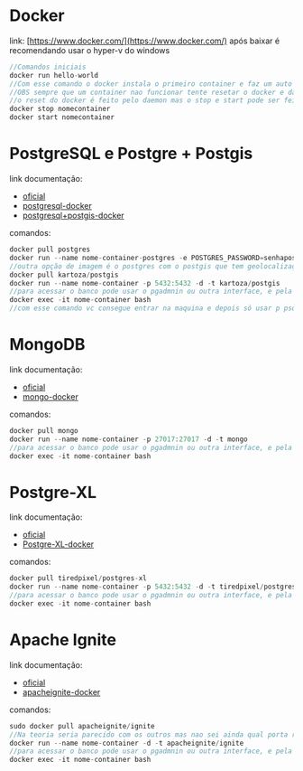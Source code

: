 # Docker
link: [https://www.docker.com/](https://www.docker.com/)
após baixar é recomendando usar o hyper-v do windows
```js
//Comandos iniciais
docker run hello-world
//Com esse comando o docker instala o primeiro container e faz um auto teste
//OBS sempre que um container nao funcionar tente resetar o docker e dar um stop e start no container
//o reset do docker é feito pelo daemon mas o stop e start pode ser feito com esses comandos
docker stop nomecontainer
docker start nomecontainer
```
# PostgreSQL e Postgre + Postgis
link documentação:
- [oficial](https://www.postgresql.org)
- [postgresql-docker](https://hub.docker.com/_/postgres/)
- [postgresql+postgis-docker](https://hub.docker.com/r/kartoza/postgis/)

comandos:
```js
docker pull postgres
docker run --name nome-container-postgres -e POSTGRES_PASSWORD=senhapostgres -e POSTGRES_USER=usuarioPostgres -p 5432:5432 -d -t postgres
//outra opção de imagem é o postgres com o postgis que tem geolocalização mesmo parametros se quiser mudar usuario e sennha por padrao user e senha são docker
docker pull kartoza/postgis
docker run --name nome-container -p 5432:5432 -d -t kartoza/postgis
//para acessar o banco pode usar o pgadmnin ou outra interface, e pela linha de comando docker segue os comandos abaixo
docker exec -it nome-container bash
//com esse comando vc consegue entrar na maquina e depois só usar p psql pra dar os comandos do postgres
```
# MongoDB
link documentação:
- [oficial](https://www.mongodb.com/)
- [mongo-docker](https://hub.docker.com/_/mongo/)

comandos:
```js
docker pull mongo
docker run --name nome-container -p 27017:27017 -d -t mongo
//para acessar o banco pode usar o pgadmnin ou outra interface, e pela linha de comando docker segue os comandos abaixo
docker exec -it nome-container bash
```
# Postgre-XL
link documentação:
- [oficial](https://www.postgres-xl.org/)
- [Postgre-XL-docker](https://hub.docker.com/r/tiredpixel/postgres-xl/)

comandos:
```js
docker pull tiredpixel/postgres-xl
docker run --name nome-container -p 5432:5432 -d -t tiredpixel/postgres-xl
//para acessar o banco pode usar o pgadmnin ou outra interface, e pela linha de comando docker segue os comandos abaixo
docker exec -it nome-container bash
```
# Apache Ignite
link documentação:
- [oficial](https://ignite.apache.org/)
- [apacheignite-docker](https://hub.docker.com/r/apacheignite/ignite/)

comandos:
```js
sudo docker pull apacheignite/ignite
//Na teoria seria parecido com os outros mas nao sei ainda qual porta roda
docker run --name nome-container -d -t apacheignite/ignite
//para acessar o banco pode usar o pgadmnin ou outra interface, e pela linha de comando docker segue os comandos abaixo
docker exec -it nome-container bash
```
